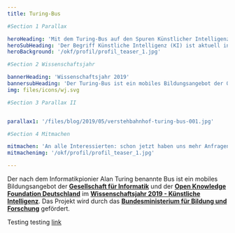 ```yaml
---
title: Turing-Bus

#Section 1 Parallax

heroHeading: 'Mit dem Turing-Bus auf den Spuren Künstlicher Intelligenz'
heroSubHeading: 'Der Begriff Künstliche Intelligenz (KI) ist aktuell in aller Munde. Es ist nicht der erste Hype um die schon viele Jahrzehnte alte Teildisziplin der Informatik. Wir möchten KI in Mitmach-Workshops und Diskussionen entzaubern. 15- bis 19-jährige Schüler*innen im ländlichen Raum lernen dabei, kritisch mit den Begriffen KI und Maschinenlernen umzugehen.'
heroBackground: '/okf/profil/profil_teaser_1.jpg'

#Section 2 Wissenschaftsjahr

bannerHeading: 'Wissenschaftsjahr 2019'
bannersubHeading: 'Der Turing-Bus ist ein mobiles Bildungsangebot der Open Knowledge Foundation Deutschland und der Gesellschaft für Informatik im Wissenschaftsjahr 2019.'
img: files/icons/wj.svg

#Section 3 Parallax II


parallax1: '/files/blog/2019/05/verstehbahnhof-turing-bus-001.jpg'

#Section 4 Mitmachen

mitmachen: 'An alle Interessierten: schon jetzt haben uns mehr Anfragen erreicht, als wir im Rahmen unserer diesjährigen Tour bedienen können. Schreiben Sie uns dennoch, um auf unsere Nachrückerliste zu kommen und um Ihr Interesse an unserem Angebot zu bekunden. Dies hilft uns bei der Verstetigung unseres Projektes!'
mitmachenimg: '/okf/profil/profil_teaser_1.jpg'

---
```


Der nach dem Informatikpionier Alan Turing benannte Bus ist ein mobiles Bildungsangebot der **[Gesellschaft für Informatik](https://gi.de)** und der **[Open Knowledge Foundation Deutschland](https://okfn.de)** im **[Wissenschaftsjahr 2019 - Künstliche Intelligenz](/wissenschaftsjahr)**. Das Projekt wird durch das **[Bundesministerium für Bildung und Forschung](https://bmbf.de)** gefördert.


<!--more-->

Testing testing [link](www.google.com)
